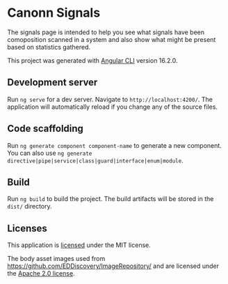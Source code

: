 # Canonn Signals

The signals page is intended to help you see what signals have been comoposition scanned in a system and also show what might be present based on statistics gathered.

This project was generated with [Angular CLI](https://github.com/angular/angular-cli) version 16.2.0.

## Development server

Run `ng serve` for a dev server. Navigate to `http://localhost:4200/`. The application will automatically reload if you change any of the source files.

## Code scaffolding

Run `ng generate component component-name` to generate a new component. You can also use `ng generate directive|pipe|service|class|guard|interface|enum|module`.

## Build

Run `ng build` to build the project. The build artifacts will be stored in the `dist/` directory.

## Licenses
This application is [licensed](License.txt) under the MIT license.

The body asset images used from https://github.com/EDDiscovery/ImageRepository/ and are licensed under the [Apache 2.0 license](src/assets/bodies/LICENSE).

